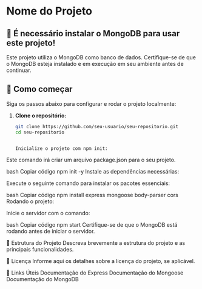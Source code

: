 # Nome do Projeto

## 🚨 É necessário instalar o MongoDB para usar este projeto!

Este projeto utiliza o MongoDB como banco de dados. Certifique-se de que o MongoDB esteja instalado e em execução em seu ambiente antes de continuar.

## 🚀 Como começar

Siga os passos abaixo para configurar e rodar o projeto localmente:

1. **Clone o repositório:**

   ```bash
   git clone https://github.com/seu-usuario/seu-repositorio.git
   cd seu-repositorio


   Inicialize o projeto com npm init:

Este comando irá criar um arquivo package.json para o seu projeto.

bash
Copiar código
npm init -y
Instale as dependências necessárias:

Execute o seguinte comando para instalar os pacotes essenciais:

bash
Copiar código
npm install express mongoose body-parser cors
Rodando o projeto:

Inicie o servidor com o comando:

bash
Copiar código
npm start
Certifique-se de que o MongoDB está rodando antes de iniciar o servidor.

📂 Estrutura do Projeto
Descreva brevemente a estrutura do projeto e as principais funcionalidades.

📜 Licença
Informe aqui os detalhes sobre a licença do projeto, se aplicável.

🔗 Links Úteis
Documentação do Express
Documentação do Mongoose
Documentação do MongoDB

